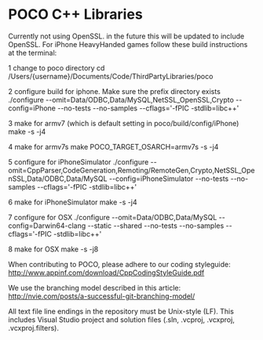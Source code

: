 POCO C++ Libraries
==================

Currently not using OpenSSL. in the future this will be updated to include OpenSSL. For iPhone HeavyHanded games follow these build instructions at the terminal:

1 change to poco directory
cd /Users/{username}/Documents/Code/ThirdPartyLibraries/poco

2 configure build for iphone. Make sure the prefix directory exists
./configure --omit=Data/ODBC,Data/MySQL,NetSSL_OpenSSL,Crypto --config=iPhone --no-tests --no-samples --cflags='-fPIC -stdlib=libc++'

3 make for armv7 (which is default setting in poco/build/config/iPhone)
make -s -j4

4 make for armv7s
make POCO_TARGET_OSARCH=armv7s -s -j4

5 configure for iPhoneSimulator
./configure --omit=CppParser,CodeGeneration,Remoting/RemoteGen,Crypto,NetSSL_OpenSSL,Data/ODBC,Data/MySQL --config=iPhoneSimulator --no-tests --no-samples --cflags='-fPIC -stdlib=libc++'

6 make for iPhoneSimulator
make -s -j4

7 configure for OSX
./configure --omit=Data/ODBC,Data/MySQL --config=Darwin64-clang --static --shared --no-tests --no-samples --cflags='-fPIC -stdlib=libc++'

8 make for OSX
make -s -j8

When contributing to POCO, please adhere to our coding styleguide:
http://www.appinf.com/download/CppCodingStyleGuide.pdf

We use the branching model described in this article:
http://nvie.com/posts/a-successful-git-branching-model/

All text file line endings in the repository must be Unix-style (LF).
This includes Visual Studio project and solution files (.sln, .vcproj, .vcxproj, .vcxproj.filters).
